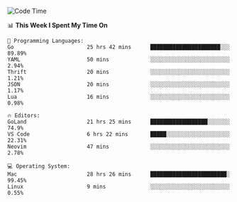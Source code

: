 <!--START_SECTION:waka-->
![Code Time](http://img.shields.io/badge/Code%20Time-28%20hrs%2035%20mins-blue)

📊 **This Week I Spent My Time On** 

```text
💬 Programming Languages: 
Go                       25 hrs 42 mins      ██████████████████████░░░   89.89% 
YAML                     50 mins             ░░░░░░░░░░░░░░░░░░░░░░░░░   2.94% 
Thrift                   20 mins             ░░░░░░░░░░░░░░░░░░░░░░░░░   1.21% 
JSON                     20 mins             ░░░░░░░░░░░░░░░░░░░░░░░░░   1.17% 
Lua                      16 mins             ░░░░░░░░░░░░░░░░░░░░░░░░░   0.98%

🔥 Editors: 
GoLand                   21 hrs 25 mins      ██████████████████░░░░░░░   74.9% 
VS Code                  6 hrs 22 mins       █████░░░░░░░░░░░░░░░░░░░░   22.31% 
Neovim                   47 mins             ░░░░░░░░░░░░░░░░░░░░░░░░░   2.78%

💻 Operating System: 
Mac                      28 hrs 26 mins      ████████████████████████░   99.45% 
Linux                    9 mins              ░░░░░░░░░░░░░░░░░░░░░░░░░   0.55%

```


<!--END_SECTION:waka-->